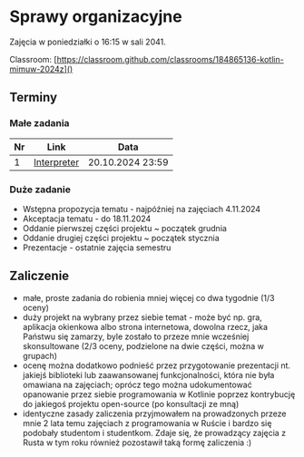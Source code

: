 # Sprawy organizacyjne

Zajęcia w poniedziałki o 16:15 w sali 2041.

Classroom: [https://classroom.github.com/classrooms/184865136-kotlin-mimuw-2024z]()

## Terminy

### Małe zadania

| Nr | Link                                                   | Data             |
|----|--------------------------------------------------------|------------------|
| 1  | [Interpreter](https://classroom.github.com/a/s-3N-icS) | 20.10.2024 23:59 |


### Duże zadanie

- Wstępna propozycja tematu - najpóźniej na zajęciach 4.11.2024
- Akceptacja tematu - do 18.11.2024
- Oddanie pierwszej części projektu ~ początek grudnia
- Oddanie drugiej części projektu ~ początek stycznia
- Prezentacje - ostatnie zajęcia semestru

## Zaliczenie

- małe, proste zadania do robienia mniej więcej co dwa tygodnie (1/3 oceny) 
- duży projekt na wybrany przez siebie temat - może być np. gra, aplikacja okienkowa albo strona internetowa, dowolna rzecz, jaka Państwu się zamarzy, byle zostało to przeze mnie wcześniej skonsultowane (2/3 oceny, podzielone na dwie części, można w grupach)
- ocenę można dodatkowo podnieść przez przygotowanie prezentacji nt. jakiejś biblioteki lub zaawansowanej funkcjonalności, która nie była omawiana na zajęciach; oprócz tego można udokumentować opanowanie przez siebie programowania w Kotlinie poprzez kontrybucję do jakiegoś projektu open-source (po konsultacji ze mną)
- identyczne zasady zaliczenia przyjmowałem na prowadzonych przeze mnie 2 lata temu zajęciach z programowania w Ruście i bardzo się podobały studentom i studentkom. Zdaje się, że prowadzący zajęcia z Rusta w tym roku również pozostawił taką formę zaliczenia :)
